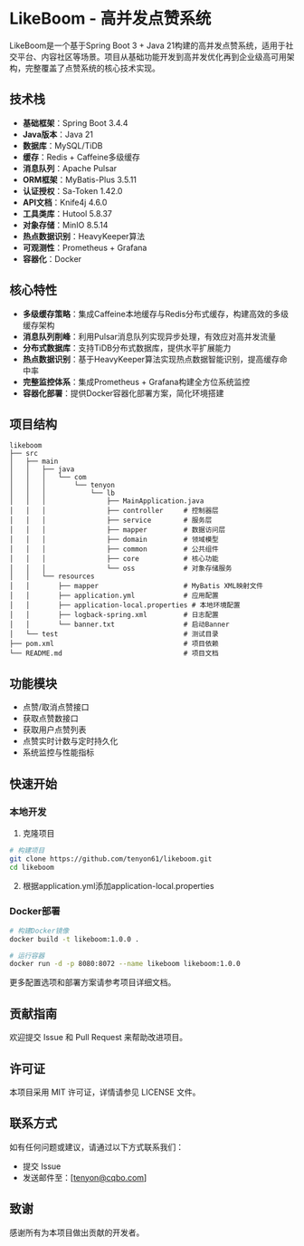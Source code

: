 # LikeBoom - 高并发点赞系统

LikeBoom是一个基于Spring Boot 3 + Java 21构建的高并发点赞系统，适用于社交平台、内容社区等场景。项目从基础功能开发到高并发优化再到企业级高可用架构，完整覆盖了点赞系统的核心技术实现。

## 技术栈

- **基础框架**：Spring Boot 3.4.4
- **Java版本**：Java 21
- **数据库**：MySQL/TiDB
- **缓存**：Redis + Caffeine多级缓存
- **消息队列**：Apache Pulsar
- **ORM框架**：MyBatis-Plus 3.5.11
- **认证授权**：Sa-Token 1.42.0
- **API文档**：Knife4j 4.6.0
- **工具类库**：Hutool 5.8.37
- **对象存储**：MinIO 8.5.14
- **热点数据识别**：HeavyKeeper算法
- **可观测性**：Prometheus + Grafana
- **容器化**：Docker

## 核心特性

- **多级缓存策略**：集成Caffeine本地缓存与Redis分布式缓存，构建高效的多级缓存架构
- **消息队列削峰**：利用Pulsar消息队列实现异步处理，有效应对高并发流量
- **分布式数据库**：支持TiDB分布式数据库，提供水平扩展能力
- **热点数据识别**：基于HeavyKeeper算法实现热点数据智能识别，提高缓存命中率
- **完整监控体系**：集成Prometheus + Grafana构建全方位系统监控
- **容器化部署**：提供Docker容器化部署方案，简化环境搭建

## 项目结构

```
likeboom
├── src
│   ├── main
│   │   ├── java
│   │   │   └── com
│   │   │       └── tenyon
│   │   │           └── lb
│   │   │               ├── MainApplication.java
│   │   │               ├── controller     # 控制器层
│   │   │               ├── service        # 服务层
│   │   │               ├── mapper         # 数据访问层
│   │   │               ├── domain         # 领域模型
│   │   │               ├── common         # 公共组件
│   │   │               ├── core           # 核心功能
│   │   │               └── oss            # 对象存储服务
│   │   └── resources
│   │       ├── mapper                     # MyBatis XML映射文件
│   │       ├── application.yml            # 应用配置
│   │       ├── application-local.properties # 本地环境配置
│   │       ├── logback-spring.xml         # 日志配置
│   │       └── banner.txt                 # 启动Banner
│   └── test                               # 测试目录
├── pom.xml                                # 项目依赖
└── README.md                              # 项目文档
```

## 功能模块

- 点赞/取消点赞接口
- 获取点赞数接口
- 获取用户点赞列表
- 点赞实时计数与定时持久化
- 系统监控与性能指标

## 快速开始

### 本地开发
1. 克隆项目
```bash
# 构建项目
git clone https://github.com/tenyon61/likeboom.git
cd likeboom
```
2. 根据application.yml添加application-local.properties

### Docker部署

```bash
# 构建Docker镜像
docker build -t likeboom:1.0.0 .

# 运行容器
docker run -d -p 8080:8072 --name likeboom likeboom:1.0.0
```

更多配置选项和部署方案请参考项目详细文档。

## 贡献指南
欢迎提交 Issue 和 Pull Request 来帮助改进项目。

## 许可证
本项目采用 MIT 许可证，详情请参见 LICENSE 文件。

## 联系方式
如有任何问题或建议，请通过以下方式联系我们：

- 提交 Issue
- 发送邮件至：[tenyon@cqbo.com]

## 致谢
感谢所有为本项目做出贡献的开发者。